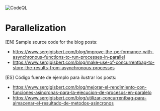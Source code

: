 ![CodeQL](https://github.com/sgisbert/parallelization/workflows/CodeQL/badge.svg)

# Parallelization

[EN] Sample source code for the blog posts: 

* https://www.sergigisbert.com/blog/improve-the-performance-with-asynchronous-functions-to-run-processes-in-parallel
* https://www.sergigisbert.com/blog/make-use-of-concurrentbag-to-store-the-results-from-asynchronous-processes

[ES] Código fuente de ejemplo para ilustrar los posts: 

* https://www.sergigisbert.com/blog/mejorar-el-rendimiento-con-funciones-asincronas-para-la-ejecucion-de-procesos-en-paralelo
* https://www.sergigisbert.com/blog/utilizar-concurrentbag-para-almacenar-el-resultado-de-metodos-asincronos
